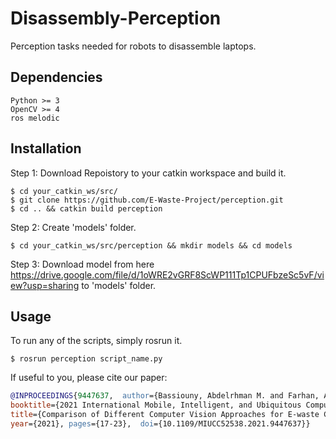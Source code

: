 # Disassembly-Perception
Perception tasks needed for robots to disassemble laptops.

## Dependencies
```
Python >= 3
OpenCV >= 4
ros melodic
```

## Installation
Step 1: Download Repoistory to your catkin workspace and build it.
```shell
$ cd your_catkin_ws/src/
$ git clone https://github.com/E-Waste-Project/perception.git
$ cd .. && catkin build perception
```
Step 2: Create 'models' folder.
```shell
$ cd your_catkin_ws/src/perception && mkdir models && cd models
```
Step 3: Download model from here https://drive.google.com/file/d/1oWRE2vGRF8ScWP111Tp1CPUFbzeSc5vF/view?usp=sharing to 'models' folder.

## Usage
To run any of the scripts, simply rosrun it.
```
$ rosrun perception script_name.py
```

If useful to you, please cite our paper:

```bibtex
@INPROCEEDINGS{9447637,  author={Bassiouny, Abdelrhman M. and Farhan, Abdelrahman S. and Maged, Shady A. and Awaad, Mohammed I.},
booktitle={2021 International Mobile, Intelligent, and Ubiquitous Computing Conference (MIUCC)},
title={Comparison of Different Computer Vision Approaches for E-waste Components Detection to Automate E-waste Disassembly},
year={2021}, pages={17-23},  doi={10.1109/MIUCC52538.2021.9447637}}
```
